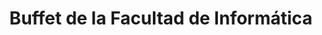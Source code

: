 ---
title: "Buffet de la Facultad de Informática"
url: /la-plata/buffet-de-la-facultad-de-informatica/
shop: Kiosk
---